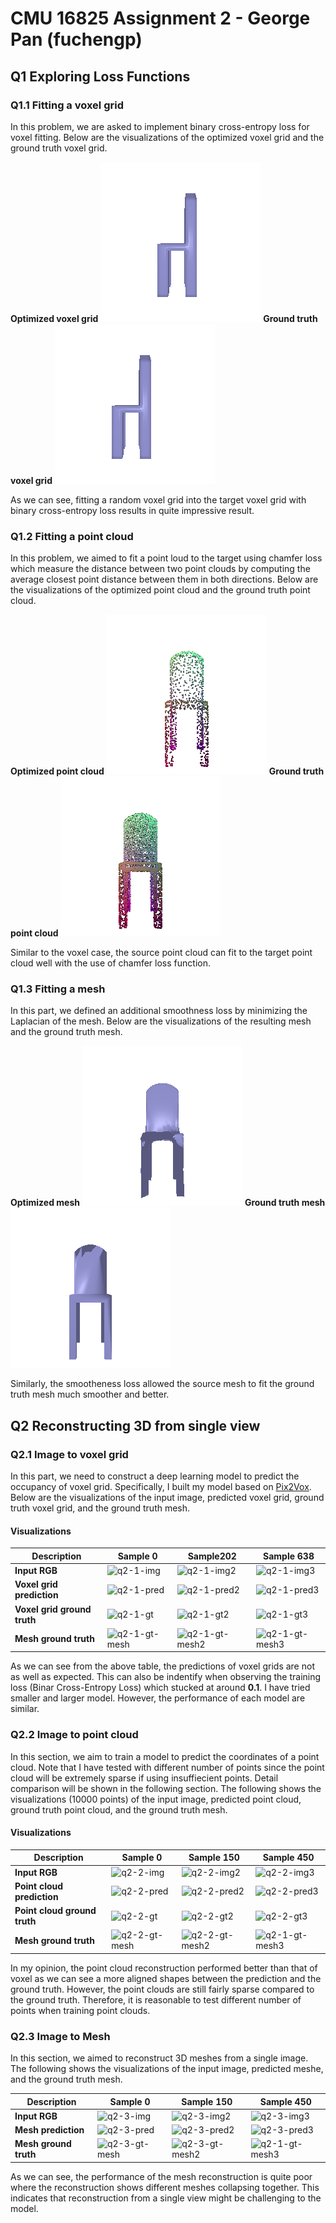 # CMU 16825 Assignment 2 - George Pan (fuchengp)

## Q1 Exploring Loss Functions

### Q1.1 Fitting a voxel grid

In this problem, we are asked to implement binary cross-entropy loss for voxel fitting. Below are the visualizations of the optimized voxel grid and the ground truth voxel grid.

**Optimized voxel grid**
![q1-1-src](results/q1/q1-1_src.gif)
**Ground truth voxel grid**
![q1-1-gt](results/q1/q1-1_tgt.gif)

As we can see, fitting a random voxel grid into the target voxel grid with binary cross-entropy loss results in quite impressive result.

### Q1.2 Fitting a point cloud

In this problem, we aimed to fit a point loud to the target using chamfer loss which measure the distance between two point clouds by computing the average closest point distance between them in both directions. Below are the visualizations of the optimized point cloud and the ground truth point cloud.

**Optimized point cloud**
![q1-2-src](results/q1/q1-2_src.gif)
**Ground truth point cloud**
![q1-2-gt](results/q1/q1-2_tgt.gif)

Similar to the voxel case, the source point cloud can fit to the target point cloud well with the use of chamfer loss function.

### Q1.3 Fitting a mesh

In this part, we defined an additional smoothness loss by minimizing the Laplacian of the mesh. Below are the visualizations of the resulting mesh and the ground truth mesh.

**Optimized mesh**
![q1-3-src](results/q1/q1-3_src.gif)
**Ground truth mesh**
![q1-3-gt](results/q1/q1-3_tgt.gif)

Similarly, the smootheness loss allowed the source mesh to fit the ground truth mesh much smoother and better.

## Q2 Reconstructing 3D from single view

### Q2.1 Image to voxel grid
In this part, we need to construct a deep learning model to predict the occupancy of voxel grid. Specifically, I built my model based on [Pix2Vox](https://github.com/hzxie/Pix2Vox/blob/master/models/decoder.py). Below are the visualizations of the input image, predicted voxel grid, ground truth voxel grid, and the ground truth mesh.

#### Visualizations

| **Description** | **Sample 0** | **Sample202** | **Sample 638** |
| -------------- | ------------------------ | ------------------------ | ------------------------ |
| **Input RGB** | ![q2-1-img](results/q2/vox_large/q2_vox_rgb_0.png) | ![q2-1-img2](results/q2/vox_large/q2_vox_rgb_202.png) | ![q2-1-img3](results/q2/vox_large/q2_vox_rgb_638.png) |
| **Voxel grid prediction** | ![q2-1-pred](results/q2/vox_large/q2_vox_pred_0.gif) | ![q2-1-pred2](results/q2/vox_large/q2_vox_pred_202.gif) | ![q2-1-pred3](results/q2/vox_large/q2_vox_pred_638.gif) |
| **Voxel grid ground truth** | ![q2-1-gt](results/q2/vox_large/q2_vox_gt_0.gif) | ![q2-1-gt2](results/q2/vox_large/q2_vox_gt_202.gif) | ![q2-1-gt3](results/q2/vox_large/q2_vox_gt_638.gif) |
| **Mesh ground truth** | ![q2-1-gt-mesh](results/q2/vox_large/q2_mesh_gt_0.gif) | ![q2-1-gt-mesh2](results/q2/vox_large/q2_mesh_gt_202.gif) | ![q2-1-gt-mesh3](results/q2/vox_large/q2_mesh_gt_638.gif) |

As we can see from the above table, the predictions of voxel grids are not as well as expected. This can also be indentify when observing the training loss (Binar Cross-Entropy Loss) which stucked at around **0.1**. I have tried smaller and larger model. However, the performance of each model are similar.

### Q2.2 Image to point cloud
In this section, we aim to train a model to predict the coordinates of a point cloud. Note that I have tested with different number of points since the point cloud will be extremely sparse if using insuffiecient points. Detail comparison will be shown in the following section. The following shows the visualizations (10000 points) of the input image, predicted point cloud, ground truth point cloud, and the ground truth mesh.

#### Visualizations

| **Description** | **Sample 0** | **Sample 150** | **Sample 450** |
| -------------- | ------------------------ | ------------------------ | ------------------------ |
| **Input RGB** | ![q2-2-img](results/q2/point_10000/q2_point_rgb_0.png) | ![q2-2-img2](results/q2/point_10000/q2_point_rgb_150.png) | ![q2-2-img3](results/q2/point_10000/q2_point_rgb_450.png) |
| **Point cloud prediction** | ![q2-2-pred](results/q2/point_10000/q2_point_pred_0.gif) | ![q2-2-pred2](results/q2/point_10000/q2_point_pred_150.gif) | ![q2-2-pred3](results/q2/point_10000/q2_point_pred_450.gif) |
| **Point cloud ground truth** | ![q2-2-gt](results/q2/point_10000/q2_point_gt_0.gif) | ![q2-2-gt2](results/q2/point_10000/q2_point_gt_150.gif) | ![q2-2-gt3](results/q2/point_10000/q2_point_gt_450.gif) |
| **Mesh ground truth** | ![q2-2-gt-mesh](results/q2/point_10000/q2_mesh_gt_0.gif) | ![q2-2-gt-mesh2](results/q2/point_10000/q2_mesh_gt_150.gif) | ![q2-1-gt-mesh3](results/q2/point_10000/q2_mesh_gt_450.gif) |

In my opinion, the point cloud reconstruction performed better than that of voxel as we can see a more aligned shapes between the prediction and the ground truth. However, the point clouds are still fairly sparse compared to the ground truth. Therefore, it is reasonable to test different number of points when training point clouds.

### Q2.3 Image to Mesh
In this section, we aimed to reconstruct 3D meshes from a single image. The following shows the visualizations of the input image, predicted meshe, and the ground truth mesh.

| **Description** | **Sample 0** | **Sample 150** | **Sample 450** |
| -------------- | ------------------------ | ------------------------ | ------------------------ |
| **Input RGB** | ![q2-3-img](results/q2/mesh/q2_mesh_rgb_0.png) | ![q2-3-img2](results/q2/mesh/q2_mesh_rgb_150.png) | ![q2-3-img3](results/q2/mesh/q2_mesh_rgb_450.png) |
| **Mesh prediction** | ![q2-3-pred](results/q2/mesh/q2_mesh_pred_0.gif) | ![q2-3-pred2](results/q2/mesh/q2_mesh_pred_150.gif) | ![q2-3-pred3](results/q2/mesh/q2_mesh_pred_450.gif) |
| **Mesh ground truth** | ![q2-3-gt-mesh](results/q2/mesh/q2_mesh_gt_0.gif) | ![q2-3-gt-mesh2](results/q2/mesh/q2_mesh_gt_150.gif) | ![q2-1-gt-mesh3](results/q2/mesh/q2_mesh_gt_450.gif) |

As we can see, the performance of the mesh reconstruction is quite poor where the reconstruction shows different meshes collapsing together. This indicates that reconstruction from a single view might be challenging to the model.